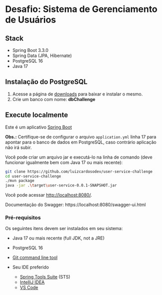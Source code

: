 # Desafio: Sistema de Gerenciamento de Usuários

## Stack
* Spring Boot 3.3.0
* Spring Data (JPA, Hibernate)
* PostgreSQL 16
* Java 17

## Instalação do PostgreSQL
1. Acesse a página de [downloads](https://www.postgresql.org/download/) para baixar e instalar o mesmo.
2. Crie um banco com nome: **dbChallenge**

## Execute localmente

Este é um aplicativo [Spring Boot](https://spring.io/guides/gs/spring-boot)

**Obs.:** Certifique-se de configurar o arquivo ```application.yml``` linha 17 para apontar para o banco de dados em PostgreSQL, caso contrário aplicação não irá subir.

Você pode criar um arquivo jar e executá-lo na linha de comando (deve funcionar igualmente bem com Java 17 ou mais recente):

```bash
git clone https://github.com/luizcardosodev/user-service-challenge
cd user-service-challenge
./mvn package
java -jar .\target\user-service-0.0.1-SNAPSHOT.jar 
```

Você pode acessar <http://localhost:8080/>.

Documentação do Swagger: https://localhost:8080/swagger-ui.html

### Pré-requisitos

Os seguintes itens devem ser instalados em seu sistema:

- Java 17 ou mais recente (full JDK, not a JRE)
- PostgreSQL 16
- [Git command line tool](https://help.github.com/articles/set-up-git)
- Seu IDE preferido

    - [Spring Tools Suite](https://spring.io/tools) (STS)
    - [IntelliJ IDEA](https://www.jetbrains.com/idea/)
    - [VS Code](https://code.visualstudio.com)
